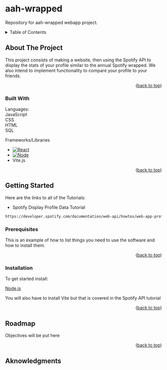 # aah-wrapped
Repository for aah-wrapped webapp project.

<details>
  <summary>Table of Contents</summary>
  <ol>
    <li>
      <a href="#about-the-project">About The Project</a>
      <ul>
        <li><a href="#built-with">Built With</a></li>
      </ul>
    </li>
    <li>
      <a href="#getting-started">Getting Started</a>
      <ul>
        <li><a href="#prerequisites">Prerequisites</a></li>
        <li><a href="#installation">Installation</a></li>
      </ul>
    </li>
    <li><a href="#usage">Usage</a></li>
    <li><a href="#roadmap">Roadmap</a></li>
    <li><a href="#contributing">Contributing</a></li>
    <li><a href="#license">License</a></li>
    <li><a href="#contact">Contact</a></li>
    <li><a href="#acknowledgments">Acknowledgments</a></li>
  </ol>
</details>

## About The Project


This project consists of making a website, then using the Spotify API to display the stats of your profile similar to the annual Spotify wrapped. We also intend to implement functionality to compare your profile to your friends.

<p align="right">(<a href="#readme-top">back to top</a>)</p>

### Built With
Languages:\
  JavaScript\
  CSS\
  HTML\
  SQL
    
Frameworks/Libraries
  * [![React][React.js]][React-url]
  * [![Node][Node.js]][Node-url]
  * Vite.js
    

<p align="right">(<a href="#readme-top">back to top</a>)</p>

## Getting Started

Here are the links to all of the Tutorials:

* Spotify Display Profile Data Tutorial
```sh
https://developer.spotify.com/documentation/web-api/howtos/web-app-profile
```

### Prerequisites

This is an example of how to list things you need to use the software and how to install them.


<p align="right">(<a href="#readme-top">back to top</a>)</p>

### Installation

To get started install:

[Node.js](https://nodejs.org/en/)

You will also have to install Vite but that is covered in the Spotify API tutorial

<p align="right">(<a href="#readme-top">back to top</a>)</p>

## Roadmap

Objectives will be put here

<p align="right">(<a href="#readme-top">back to top</a>)</p>

## Aknowledgments

[React.js]: https://img.shields.io/badge/React-20232A?style=for-the-badge&logo=react&logoColor=61DAFB
[React-url]: https://reactjs.org/

[Node.js]: https://img.shields.io/badge/Node.js-43853D?style=for-the-badge&logo=node.js&logoColor=white
[Node-url]: https://nodejs.org/en




